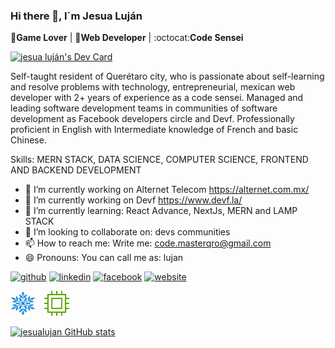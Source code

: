 ###  **Hi there** 👋,  **I´m Jesua Luján**
:rocket:**Game Lover** | :metal:**Web Developer** | :octocat:**Code Sensei**

<a href="https://app.daily.dev/jesulujan01"><img src="https://api.daily.dev/devcards/c7d6413b4e0b48258aae753e7c1e0f6a.png?r=e3m" width="400" alt="jesua luján's Dev Card"/></a>

Self-taught resident of Querétaro city, who is passionate about self-learning and resolve problems with technology, entrepreneurial, mexican web developer with 2+ years of experience as a code sensei.
Managed and leading software development teams in communities of software development as Facebook developers circle and Devf. Professionally proficient in English ​with Intermediate knowledge of French and basic Chinese.


Skills: MERN STACK, DATA SCIENCE, COMPUTER SCIENCE, FRONTEND AND BACKEND DEVELOPMENT

- 🔭 I’m currently working on Alternet Telecom https://alternet.com.mx/
- 🔭 I’m currently working on Devf https://www.devf.la/
- 🌱 I’m currently learning: React Advance, NextJs, MERN and LAMP STACK
- 👯 I’m looking to collaborate on: devs communities 
- 📫 How to reach me: Write me: code.masterqro@gmail.com 
- 😄 Pronouns: You can call me as: lujan  


[<img src='https://cdn.jsdelivr.net/npm/simple-icons@3.0.1/icons/github.svg' alt='github' height='40'>](https://github.com/https://github.com/jesualujan)  [<img src='https://cdn.jsdelivr.net/npm/simple-icons@3.0.1/icons/linkedin.svg' alt='linkedin' height='40'>](https://www.linkedin.com/in/https://www.linkedin.com/in/jesua-hadai-alderete-luj%C3%A1n-a2325a121//)  [<img src='https://cdn.jsdelivr.net/npm/simple-icons@3.0.1/icons/facebook.svg' alt='facebook' height='40'>](https://www.facebook.com/https://www.facebook.com/jesulujan01/) [<img src='https://cdn.jsdelivr.net/npm/simple-icons@3.0.1/icons/icloud.svg' alt='website' height='40'>](https://jesulujan.netlify.app/)  

<a href='https://archiveprogram.github.com/'><img src='https://raw.githubusercontent.com/acervenky/animated-github-badges/master/assets/acbadge.gif' width='40' height='40'></a> <a href='https://docs.github.com/en/developers'><img src='https://raw.githubusercontent.com/acervenky/animated-github-badges/master/assets/devbadge.gif' width='40' height='40'></a> 

[![jesualujan GitHub stats](https://github-readme-stats.vercel.app/api?username=jesualujan)](https://github.com/jesualujan/github-readme-stats)

